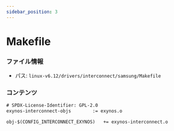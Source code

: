 ```yaml
---
sidebar_position: 3
---
```

# Makefile

### ファイル情報

- パス: `linux-v6.12/drivers/interconnect/samsung/Makefile`

### コンテンツ

```txt
# SPDX-License-Identifier: GPL-2.0
exynos-interconnect-objs		:= exynos.o

obj-$(CONFIG_INTERCONNECT_EXYNOS)	+= exynos-interconnect.o

```
